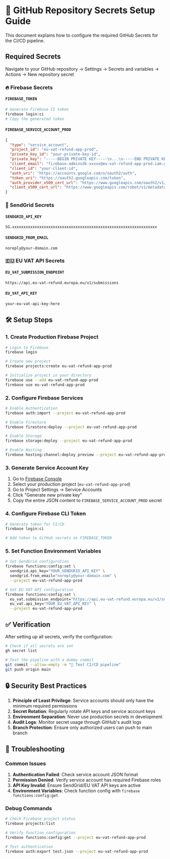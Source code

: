 # 🔐 GitHub Repository Secrets Setup Guide

This document explains how to configure the required GitHub Secrets for the CI/CD pipeline.

## Required Secrets

Navigate to your GitHub repository → Settings → Secrets and variables → Actions → New repository secret

### 🔥 Firebase Secrets

#### `FIREBASE_TOKEN`
```bash
# Generate Firebase CI token
firebase login:ci
# Copy the generated token
```

#### `FIREBASE_SERVICE_ACCOUNT_PROD`
```json
{
  "type": "service_account",
  "project_id": "eu-vat-refund-app-prod",
  "private_key_id": "your-private-key-id",
  "private_key": "-----BEGIN PRIVATE KEY-----\n...\n-----END PRIVATE KEY-----\n",
  "client_email": "firebase-adminsdk-xxxxx@eu-vat-refund-app-prod.iam.gserviceaccount.com",
  "client_id": "your-client-id",
  "auth_uri": "https://accounts.google.com/o/oauth2/auth",
  "token_uri": "https://oauth2.googleapis.com/token",
  "auth_provider_x509_cert_url": "https://www.googleapis.com/oauth2/v1/certs",
  "client_x509_cert_url": "https://www.googleapis.com/robot/v1/metadata/x509/firebase-adminsdk-xxxxx%40eu-vat-refund-app-prod.iam.gserviceaccount.com"
}
```

### 📧 SendGrid Secrets

#### `SENDGRID_API_KEY`
```
SG.xxxxxxxxxxxxxxxxxxxxxxxxxxxxxxxxxxxxxxxxxxxxxxxxxxxxxxxxxxxxxxxx
```

#### `SENDGRID_FROM_EMAIL`
```
noreply@your-domain.com
```

### 🇪🇺 EU VAT API Secrets

#### `EU_VAT_SUBMISSION_ENDPOINT`
```
https://api.eu-vat-refund.europa.eu/v1/submissions
```

#### `EU_VAT_API_KEY`
```
your-eu-vat-api-key-here
```

## 🛠️ Setup Steps

### 1. Create Production Firebase Project

```bash
# Login to Firebase
firebase login

# Create new project
firebase projects:create eu-vat-refund-app-prod

# Initialize project in your directory
firebase use --add eu-vat-refund-app-prod
firebase use eu-vat-refund-app-prod
```

### 2. Configure Firebase Services

```bash
# Enable Authentication
firebase auth:import --project eu-vat-refund-app-prod

# Enable Firestore
firebase firestore:deploy --project eu-vat-refund-app-prod

# Enable Storage
firebase storage:deploy --project eu-vat-refund-app-prod

# Enable Hosting
firebase hosting:channel:deploy preview --project eu-vat-refund-app-prod
```

### 3. Generate Service Account Key

1. Go to [Firebase Console](https://console.firebase.google.com/)
2. Select your production project (`eu-vat-refund-app-prod`)
3. Go to Project Settings → Service Accounts
4. Click "Generate new private key"
5. Copy the entire JSON content to `FIREBASE_SERVICE_ACCOUNT_PROD` secret

### 4. Configure Firebase CLI Token

```bash
# Generate token for CI/CD
firebase login:ci

# Add token to GitHub secrets as FIREBASE_TOKEN
```

### 5. Set Function Environment Variables

```bash
# Set SendGrid configuration
firebase functions:config:set \
  sendgrid.api_key="YOUR_SENDGRID_API_KEY" \
  sendgrid.from_email="noreply@your-domain.com" \
  --project eu-vat-refund-app-prod

# Set EU VAT API configuration
firebase functions:config:set \
  eu_vat.submission_endpoint="https://api.eu-vat-refund.europa.eu/v1/submissions" \
  eu_vat.api_key="YOUR_EU_VAT_API_KEY" \
  --project eu-vat-refund-app-prod
```

## ✅ Verification

After setting up all secrets, verify the configuration:

```bash
# Check if all secrets are set
gh secret list

# Test the pipeline with a dummy commit
git commit --allow-empty -m "🚀 Test CI/CD pipeline"
git push origin main
```

## 🔒 Security Best Practices

1. **Principle of Least Privilege**: Service accounts should only have the minimum required permissions
2. **Secret Rotation**: Regularly rotate API keys and service account keys
3. **Environment Separation**: Never use production secrets in development
4. **Audit Logs**: Monitor secret usage through GitHub's audit logs
5. **Branch Protection**: Ensure only authorized users can push to main branch

## 🚨 Troubleshooting

### Common Issues

1. **Authentication Failed**: Check service account JSON format
2. **Permission Denied**: Verify service account has required Firebase roles
3. **API Key Invalid**: Ensure SendGrid/EU VAT API keys are active
4. **Environment Variables**: Check function config with `firebase functions:config:get`

### Debug Commands

```bash
# Check Firebase project status
firebase projects:list

# Verify function configuration
firebase functions:config:get --project eu-vat-refund-app-prod

# Test authentication
firebase auth:export test.json --project eu-vat-refund-app-prod
```
